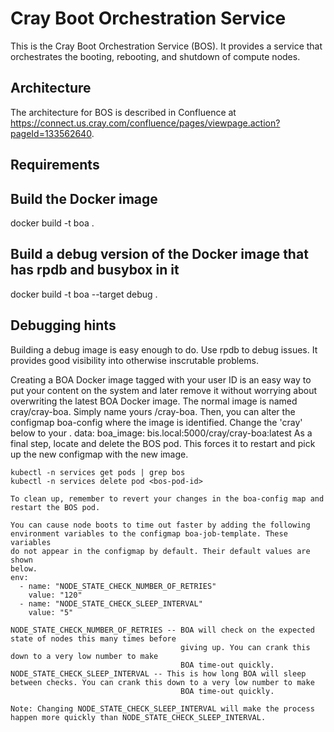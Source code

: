 # Cray Boot Orchestration Service

This is the Cray Boot Orchestration Service (BOS).
It provides a service that orchestrates the booting, rebooting, and
shutdown of compute nodes.

## Architecture

The architecture for BOS is described in Confluence at
https://connect.us.cray.com/confluence/pages/viewpage.action?pageId=133562640.

## Requirements

## Build the Docker image
docker build -t boa .

## Build a debug version of the Docker image that has rpdb and busybox in it
docker build -t boa --target debug .

## Debugging hints
Building a debug image is easy enough to do. Use rpdb to debug issues. It 
provides good visibility into otherwise inscrutable problems.

Creating a BOA Docker image tagged with your user ID is an easy way to put your
content on the system and later remove it without worrying about overwriting
the latest BOA Docker image.
The normal image is named cray/cray-boa. Simply name yours <userid>/cray-boa.
Then, you can alter the configmap boa-config where the image is identified.
Change the 'cray' below to your <userid>.
data:
  boa_image: bis.local:5000/cray/cray-boa:latest
As a final step, locate and delete the BOS pod. This forces it to restart
and pick up the new configmap with the new image.
```
kubectl -n services get pods | grep bos
kubectl -n services delete pod <bos-pod-id>

To clean up, remember to revert your changes in the boa-config map and 
restart the BOS pod.

You can cause node boots to time out faster by adding the following 
environment variables to the configmap boa-job-template. These variables
do not appear in the configmap by default. Their default values are shown
below.
env:
  - name: "NODE_STATE_CHECK_NUMBER_OF_RETRIES"
    value: "120"
  - name: "NODE_STATE_CHECK_SLEEP_INTERVAL"
    value: "5"

NODE_STATE_CHECK_NUMBER_OF_RETRIES -- BOA will check on the expected state of nodes this many times before
                                      giving up. You can crank this down to a very low number to make 
                                      BOA time-out quickly.
NODE_STATE_CHECK_SLEEP_INTERVAL -- This is how long BOA will sleep between checks. You can crank this down to a very low number to make 
                                      BOA time-out quickly.

Note: Changing NODE_STATE_CHECK_SLEEP_INTERVAL will make the process happen more quickly than NODE_STATE_CHECK_SLEEP_INTERVAL.
